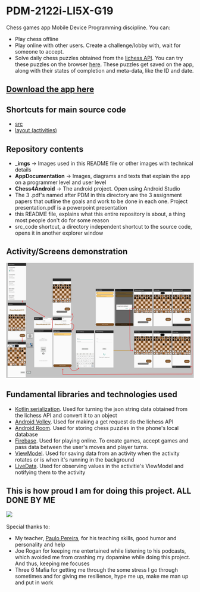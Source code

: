 # PDM-2122i-LI5X-G19
Chess games app Mobile Device Programming discipline. 
You can:
- Play chess offline
- Play online with other users. Create a challenge/lobby with, wait for someone to accept.
- Solve daily chess puzzles obtained from the [lichess API](https://lichess.org/api/puzzle/daily). You can try these puzzles on the browser [here](https://lichess.org/training/daily). These puzzles get saved on the app, along with their states of completion and meta-data, like the ID and date.

## [Download the app here](https://drive.google.com/file/d/1TtapvHg-tSxlts0qBd9GkK5eshmzi1Bh/view?usp=sharing)

## Shortcuts for main source code
- [src](Chess4Android/app/src/main/java/pt/isel/pdm/chess4android)
- [layout (activities)](Chess4Android/app/src/main/res/layout)

## Repository contents
- **_imgs** -> Images used in this README file or other images with technical details
- **AppDocumentation** -> Images, diagrams and texts that explain the app on a programmer level and user level
- **Chess4Android** -> The android project. Open using Android Studio
- The 3 .pdf's named after PDM in this directory are the 3 assignment papers that outline the goals and work to be done in each one. Project presentation.pdf is a powerpoint presentation
- this README file, explains what this entire repository is about, a thing most people don't do for some reason
- src_code shortcut, a directory independent shortcut to the source code, opens it in another explorer window

## Activity/Screens demonstration
![](AppDocumentation/AppDemo_arrows.png)

## Fundamental libraries and technologies used
- [Kotlin serialization](https://github.com/Kotlin/kotlinx.serialization). Used for turning the json string data obtained from the lichess API and convert it to an object
- [Android Volley](https://developer.android.com/training/volley/simple). Used for making a get request do the lichess API
- [Android Room](https://developer.android.com/training/data-storage/room). Used for storing chess puzzles in the phone's local database
- [Firebase](https://developer.android.com/studio/write/firebase?hl=en). Used for playing online. To create games, accept games and pass data between the user's moves and player turns.
- [ViewModel](https://developer.android.com/topic/libraries/architecture/viewmodel?hl=en). Used for saving data from an activity when the activity rotates or is when it's running in the background
- [LiveData](https://developer.android.com/topic/libraries/architecture/livedata?hl=en). Used for observing values in the activitie's ViewModel and notifying them to the activity


## This is how proud I am for doing this project. ALL DONE BY ME
![](https://c.tenor.com/O5jZtKfuDRoAAAAd/penguinz0-yeah-baby.gif)

Special thanks to:
- My teacher, [Paulo Pereira](https://github.com/palbp), for his teaching skills, good humor and personality and help
- Joe Rogan for keeping me entertained while listening to his podcasts, which avoided me from crashing my dopamine while doing this project. And thus, keeping me focuses
- Three 6 Mafia for getting me through the some stress I go through sometimes and for giving me resilience, hype me up, make me man up and put in work

